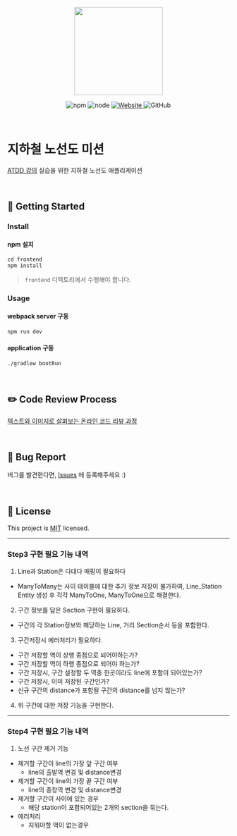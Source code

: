 <p align="center">
    <img width="200px;" src="https://raw.githubusercontent.com/woowacourse/atdd-subway-admin-frontend/master/images/main_logo.png"/>
</p>
<p align="center">
  <img alt="npm" src="https://img.shields.io/badge/npm-6.14.15-blue">
  <img alt="node" src="https://img.shields.io/badge/node-14.18.2-blue">
  <a href="https://edu.nextstep.camp/c/R89PYi5H" alt="nextstep atdd">
    <img alt="Website" src="https://img.shields.io/website?url=https%3A%2F%2Fedu.nextstep.camp%2Fc%2FR89PYi5H">
  </a>
  <img alt="GitHub" src="https://img.shields.io/github/license/next-step/atdd-subway-admin">
</p>

<br>

# 지하철 노선도 미션
[ATDD 강의](https://edu.nextstep.camp/c/R89PYi5H) 실습을 위한 지하철 노선도 애플리케이션

<br>

## 🚀 Getting Started

### Install
#### npm 설치
```
cd frontend
npm install
```
> `frontend` 디렉토리에서 수행해야 합니다.

### Usage
#### webpack server 구동
```
npm run dev
```
#### application 구동
```
./gradlew bootRun
```
<br>

## ✏️ Code Review Process
[텍스트와 이미지로 살펴보는 온라인 코드 리뷰 과정](https://github.com/next-step/nextstep-docs/tree/master/codereview)

<br>

## 🐞 Bug Report

버그를 발견한다면, [Issues](https://github.com/next-step/atdd-subway-admin/issues) 에 등록해주세요 :)

<br>

## 📝 License

This project is [MIT](https://github.com/next-step/atdd-subway-admin/blob/master/LICENSE.md) licensed.


---
### Step3 구현 필요 기능 내역 ### 
1. Line과 Station은 다대다 매핑이 필요하다
 - ManyToMany는 사이 테이블에 대한 추가 정보 저장이 불가하여, Line_Station Entity 생성 후 각각 ManyToOne, ManyToOne으로 해결한다. 
2. 구간 정보를 담은 Section 구현이 필요하다. 
 - 구간의 각 Station정보와 해당하는 Line, 거리 Section순서 등을 포함한다.
3. 구간저장시 에러처리가 필요하다.
 - 구간 저장할 역이 상행 종점으로 되어야하는가?
 - 구간 저장할 역이 하행 종점으로 되어야 하는가?
 - 구간 저장시, 구간 설정할 두 역중 한곳이라도 line에 포함이 되어있는가?
 - 구간 저장시, 이미 저장된 구간인가?
 - 신규 구간의 distance가 포함될 구간의 distance를 넘지 않는가? 
4. 위 구간에 대한 저장 기능을 구현한다.

---
### Step4 구현 필요 기능 내역 ###
1. 노선 구간 제거 기능 
 - 제거할 구간이 line의 가장 앞 구간 여부
   - line의 출발역 변경 및 distance변경
 - 제거할 구간이 line의 가장 끝 구간 여부 
   - line의 종창역 변경 및 distance변경
 - 제거할 구간이 사이에 있는 경우 
   - 해당 station이 포함되어있는 2개의 section을 묶는다. 
 - 에러처리
   - 지워야할 역이 없는경우
 
